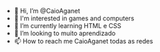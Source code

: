 - 👋 Hi, I’m @CaioAganet
- 👀  I'm interested in games and computers
- 🌱 I’m currently learning  HTML e CSS
- 💞️ I’m looking to muito aprendizado
- 📫 How to reach me  CaioAganet todas as redes

<!---
CaioAganet/CaioAganet is a ✨ special ✨ repository because its `README.md` (this file) appears on your GitHub profile.
You can click the Preview link to take a look at your changes.
--->
